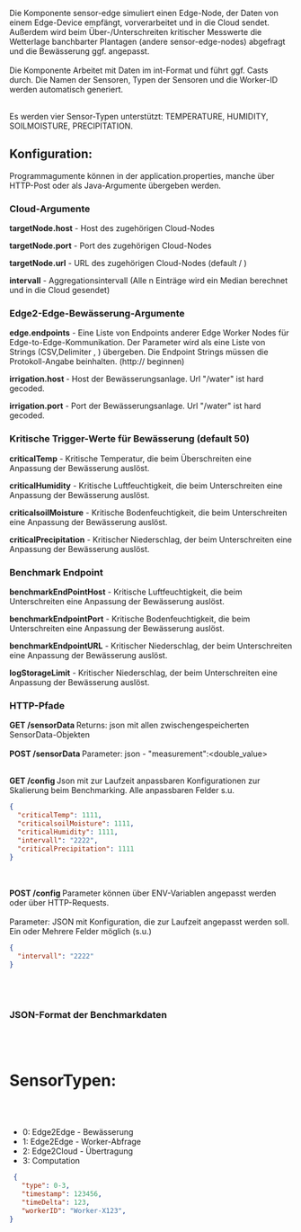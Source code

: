 Die Komponente sensor-edge simuliert einen Edge-Node, der Daten von einem Edge-Device empfängt, vorverarbeitet und in die Cloud sendet. Außerdem wird beim Über-/Unterschreiten kritischer Messwerte die Wetterlage banchbarter Plantagen (andere sensor-edge-nodes) abgefragt und die Bewässerung ggf. angepasst. <br></br>
Die Komponente Arbeitet mit Daten im int-Format und führt ggf. Casts durch. 
Die Namen der Sensoren, Typen der Sensoren und die Worker-ID werden automatisch generiert. <br></br>

Es werden vier Sensor-Typen unterstützt: TEMPERATURE, HUMIDITY, SOILMOISTURE, PRECIPITATION.
 
<h2> Konfiguration: </h2>
<p>  Programmagumente können in der application.properties, manche über HTTP-Post oder als Java-Argumente übergeben werden. </p>
   
  <h3><b>Cloud-Argumente</b></h3>
  <p><b>targetNode.host</b> - Host des zugehörigen Cloud-Nodes</p>
  <p><b>targetNode.port</b> - Port des zugehörigen Cloud-Nodes</p> 
  <p><b>targetNode.url</b>  - URL des zugehörigen Cloud-Nodes (default / )</p>
  <p><b>intervall</b> - Aggregationsintervall (Alle n Einträge wird ein Median berechnet und in die Cloud gesendet)</p>
  <h3><b>Edge2-Edge-Bewässerung-Argumente</b></h3>
  <p><b>edge.endpoints</b> - Eine Liste von Endpoints anderer Edge Worker Nodes für Edge-to-Edge-Kommunikation. Der Parameter wird als eine Liste von Strings (CSV,Delimiter , ) übergeben. Die Endpoint Strings müssen die Protokoll-Angabe beinhalten. (http:// beginnen)</p>
   <p><b>irrigation.host </b> - Host der Bewässerungsanlage. Url "/water" ist hard gecoded. </p>
  <p><b>irrigation.port</b> - Port der Bewässerungsanlage. Url "/water" ist hard gecoded.</p>
    <h3><b>Kritische Trigger-Werte für Bewässerung (default 50)</b></h3>
  <p><b>criticalTemp</b> - Kritische Temperatur, die beim Überschreiten eine Anpassung der Bewässerung auslöst.</p>
     <p><b>criticalHumidity</b> - Kritische Luftfeuchtigkeit, die beim Unterschreiten eine Anpassung der Bewässerung auslöst.</p>
  <p><b>criticalsoilMoisture</b> - Kritische Bodenfeuchtigkeit, die beim Unterschreiten eine Anpassung der Bewässerung auslöst.</p>
  <p><b>criticalPrecipitation</b> - Kritischer Niederschlag, der beim Unterschreiten eine Anpassung der Bewässerung auslöst.</p>
    <h3><b>Benchmark Endpoint</b></h3>

   <p><b>benchmarkEndPointHost</b> - Kritische Luftfeuchtigkeit, die beim Unterschreiten eine Anpassung der Bewässerung auslöst.</p>
  <p><b>benchmarkEndpointPort</b> - Kritische Bodenfeuchtigkeit, die beim Unterschreiten eine Anpassung der Bewässerung auslöst.</p>
  <p><b>benchmarkEndpointURL</b> - Kritischer Niederschlag, der beim Unterschreiten eine Anpassung der Bewässerung auslöst.</p>
    <p><b>logStorageLimit</b> - Kritischer Niederschlag, der beim Unterschreiten eine Anpassung der Bewässerung auslöst.</p>
 
  <h3><b>HTTP-Pfade</b></h3>
  
  <b>GET /sensorData </b> Returns: json mit allen zwischengespeicherten SensorData-Objekten <br></br>
  <b> POST /sensorData </b> Parameter: json - "measurement":<double_value> <br></br>
  
  
 <b> GET /config </b> Json mit zur Laufzeit anpassbaren Konfigurationen zur Skalierung beim Benchmarking. Alle anpassbaren Felder s.u. 
  ```JSON
  {
    "criticalTemp": 1111,
    "criticalsoilMoisture": 1111,
    "criticalHumidity": 1111,
    "intervall": "2222",
    "criticalPrecipitation": 1111
}
  ```
  <br></br>
  <b> POST /config </b> Parameter können über ENV-Variablen angepasst werden oder über HTTP-Requests.<br></br>
  Parameter: JSON mit Konfiguration, die zur Laufzeit angepasst werden soll. Ein oder Mehrere Felder möglich (s.u.)
  ```JSON
  {
    "intervall": "2222"
  }
  ```
  <br></br>
  <h3><b>JSON-Format der Benchmarkdaten</b></h3>
  <br></br>
  <h1>SensorTypen: </h1>
  <br></br>
  <ul>
 <li>0: Edge2Edge - Bewässerung</li>
 <li>1: Edge2Edge - Worker-Abfrage</li>
 <li>2: Edge2Cloud - Übertragung</li>
 <li>3: Computation</li>
 </ul>
  
 ```JSON
  {
    "type": 0-3,
    "timestamp": 123456,
    "timeDelta": 123,
    "workerID": "Worker-X123",
 }
  ```
  
  
